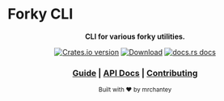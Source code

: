 # Forky CLI

<div align="center">

  <p>
    <strong>CLI for various forky utilities.</strong>
  </p>

  <p>
    <a href="https://crates.io/crates/forky_cli"><img src="https://img.shields.io/crates/v/forky_cli.svg?style=flat-square" alt="Crates.io version" /></a>
    <a href="https://crates.io/crates/forky_cli"><img src="https://img.shields.io/crates/d/forky_cli.svg?style=flat-square" alt="Download" /></a>
    <a href="https://docs.rs/forky_cli"><img src="https://img.shields.io/badge/docs-latest-blue.svg?style=flat-square" alt="docs.rs docs" /></a>
  </p>

  <h3>
    <a href="https://mrchantey.github.io/forky/docs/forky_cli">Guide</a>
    <span> | </span>
    <a href="https://docs.rs/forky_cli">API Docs</a>
    <span> | </span>
    <a href="https://mrchantey.github.io/forky/docs/other/contributing.html">Contributing</a>
  </h3>

  <sub>Built with ❤️ by mrchantey</a></sub>
</div>